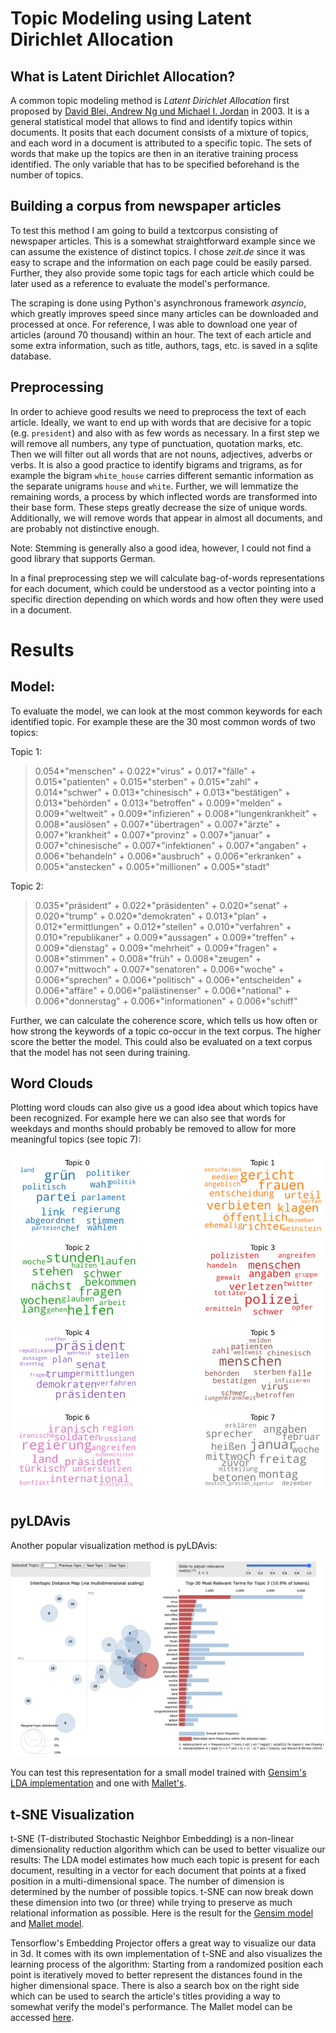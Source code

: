 # Topic Modeling using Latent Dirichlet Allocation

## What is Latent Dirichlet Allocation?

A common topic modeling method is *Latent Dirichlet Allocation* first proposed by [David Blei, Andrew Ng und Michael I. Jordan](https://www.jmlr.org/papers/volume3/blei03a/blei03a.pdf) in 2003. It is a general statistical model that allows to find and identify topics within documents. It posits that each document consists of a mixture of topics, and each word in a document is attributed to a specific topic. The sets of words that make up the topics are then in an iterative training process identified. The only variable that has to be specified beforehand is the number of topics.


## Building a corpus from newspaper articles

To test this method I am going to build a textcorpus consisting of newspaper articles. This is a somewhat straightforward example since we can assume the existence of distinct topics. I chose *zeit.de* since it was easy to scrape and the information on each page could be easily parsed. Further, they also provide some topic tags for each article which could be later used as a reference to evaluate the model's performance. 

The scraping is done using Python's asynchronous framework *asyncio*, which greatly improves speed since many articles can be downloaded and processed at once. For reference, I was able to download one year of articles (around 70 thousand) within an hour. The text of each article and some extra information, such as title, authors, tags, etc. is saved in a sqlite database.

## Preprocessing

In order to achieve good results we need to preprocess the text of each article. Ideally, we want to end up with words that are decisive for a topic (e.g. `president`) and also with as few words as necessary. In a first step we will remove all numbers, any type of punctuation, quotation marks, etc. Then we will filter out all words that are not nouns, adjectives, adverbs or verbs. It is also a good practice to identify bigrams and trigrams, as for example the bigram `white_house` carries different semantic information as the separate unigrams `house` and `white`. Further, we will lemmatize the remaining words, a process by which inflected words are transformed into their base form. These steps greatly decrease the size of unique words. Additionally, we will remove words that appear in almost all documents, and are probably not distinctive enough. 

Note: Stemming is generally also a good idea, however, I could not find a good library that supports German. 

In a final preprocessing step we will calculate bag-of-words representations for each document, which could be understood as a vector pointing into a specific direction depending on which words and how often they were used in a document. 

# Results

## Model:

To evaluate the model, we can look at the most common keywords for each identified topic. For example these are the 30 most common words of two topics:

Topic 1:

> 0.054*"menschen" + 0.022*"virus" + 0.017*"fälle" + 0.015*"patienten" + 
  0.015*"sterben" + 0.015*"zahl" + 0.014*"schwer" + 0.013*"chinesisch" + 
  0.013*"bestätigen" + 0.013*"behörden" + 0.013*"betroffen" + 0.009*"melden" +
  0.009*"weltweit" + 0.009*"infizieren" + 0.008*"lungenkrankheit" +
  0.008*"auslösen" + 0.007*"übertragen" + 0.007*"ärzte" + 0.007*"krankheit" +
  0.007*"provinz" + 0.007*"januar" + 0.007*"chinesische" +
  0.007*"infektionen" + 0.007*"angaben" + 0.006*"behandeln" +
  0.006*"ausbruch" + 0.006*"erkranken" + 0.005*"anstecken" +
  0.005*"millionen" + 0.005*"stadt"
 

Topic 2:

> 0.035*"präsident" + 0.022*"präsidenten" + 0.020*"senat" + 0.020*"trump" +
  0.020*"demokraten" + 0.013*"plan" + 0.012*"ermittlungen" + 0.012*"stellen" +
  0.010*"verfahren" + 0.010*"republikaner" + 0.009*"aussagen" +
  0.009*"treffen" + 0.009*"dienstag" + 0.009*"mehrheit" + 0.009*"fragen" +
  0.008*"stimmen" + 0.008*"früh" + 0.008*"zeugen" + 0.007*"mittwoch" +
  0.007*"senatoren" + 0.006*"woche" + 0.006*"sprechen" + 0.006*"politisch" +
  0.006*"entscheiden" + 0.006*"affäre" + 0.006*"palästinenser" +
  0.006*"national" + 0.006*"donnerstag" + 0.006*"informationen" +
  0.006*"schiff"


Further, we can calculate the coherence score, which tells us how often or how strong the keywords of a topic co-occur in the text corpus. The higher score the better the model. This could also be evaluated on a text corpus that the model has not seen during training.

## Word Clouds

Plotting word clouds can also give us a good idea about which topics have been recognized. For example here we can also see that words for weekdays and months should probably be removed to allow for more meaningful topics (see topic 7):

![Word clouds](word_clouds_example.png)


## pyLDAvis

Another popular visualization method is pyLDAvis:

![pyLDAvis](pyLDAvis_screenshot.png)

You can test this representation for a small model trained with [Gensim's LDA implementation](https://jonasengelmann.github.io/topic_modeling_example/pyLDAvis_lda.html) and one with [Mallet's](https://jonasengelmann.github.io/topic_modeling_example/pyLDAvis_lda_mallet.html).


## t-SNE  Visualization

t-SNE (T-distributed Stochastic Neighbor Embedding) is a non-linear dimensionality reduction algorithm which can be used to better visualize our results: The LDA model estimates how much each topic is present for each document, resulting in a vector for each document that points at a fixed position in a multi-dimensional space. The number of dimension is determined by the number of possible topics. t-SNE can now break down these dimension into two (or three) while trying to preserve as much relational information as possible. Here is the result for the [Gensim model](https://jonasengelmann.github.io/topic_modeling_example/tsne-lda.html) and [Mallet model](https://jonasengelmann.github.io/topic_modeling_example/tsne-lda_mallet.html).


Tensorflow's Embedding Projector offers a great way to visualize our data in 3d. It comes with its own implementation of t-SNE and also visualizes the learning process of the algorithm: Starting from a randomized position each point is iteratively moved to better represent the distances found in the higher dimensional space. There is also a search box on the right side which can be used to search the article's titles providing a way to somewhat verify the model's performance. The Mallet model can be accessed [here](http://projector.tensorflow.org/?config=https://raw.githubusercontent.com/jonasengelmann/topic_modeling_example/master/embedding_projector_config.json).